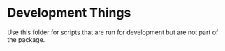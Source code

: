 # Development Things

Use this folder for scripts that are run for development but are not part of the package.